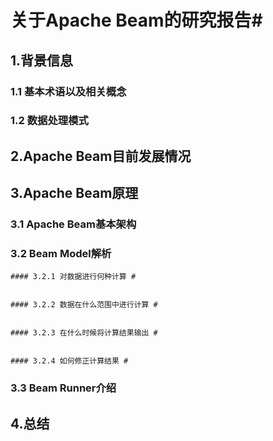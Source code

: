  # 关于Apache Beam的研究报告#
	 
 ## 1.背景信息 #

		
  ### 1.1 基本术语以及相关概念 #
		
  ### 1.2 数据处理模式 #


 ## 2.Apache Beam目前发展情况 #


 ## 3.Apache Beam原理 #


  ### 3.1 Apache Beam基本架构 #


  ### 3.2 Beam Model解析 #


    #### 3.2.1 对数据进行何种计算 #


    #### 3.2.2 数据在什么范围中进行计算 #


    #### 3.2.3 在什么时候将计算结果输出 #


    #### 3.2.4 如何修正计算结果 #


  ### 3.3 Beam Runner介绍 #


  ## 4.总结 #
